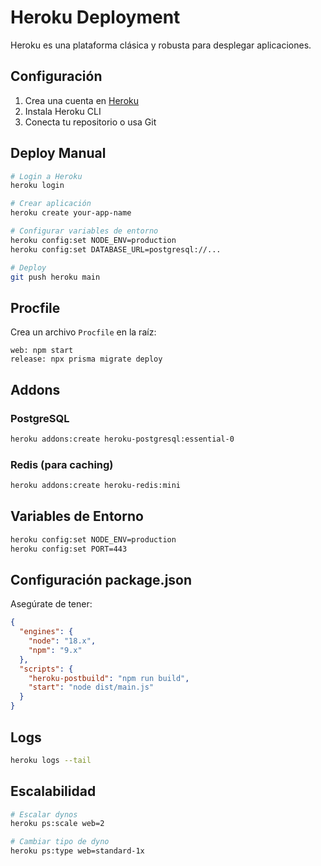 # Heroku Deployment

Heroku es una plataforma clásica y robusta para desplegar aplicaciones.

## Configuración

1. Crea una cuenta en [Heroku](https://heroku.com)
2. Instala Heroku CLI
3. Conecta tu repositorio o usa Git

## Deploy Manual

```bash
# Login a Heroku
heroku login

# Crear aplicación
heroku create your-app-name

# Configurar variables de entorno
heroku config:set NODE_ENV=production
heroku config:set DATABASE_URL=postgresql://...

# Deploy
git push heroku main
```

## Procfile

Crea un archivo `Procfile` en la raíz:

```
web: npm start
release: npx prisma migrate deploy
```

## Addons

### PostgreSQL
```bash
heroku addons:create heroku-postgresql:essential-0
```

### Redis (para caching)
```bash
heroku addons:create heroku-redis:mini
```

## Variables de Entorno

```bash
heroku config:set NODE_ENV=production
heroku config:set PORT=443
```

## Configuración package.json

Asegúrate de tener:

```json
{
  "engines": {
    "node": "18.x",
    "npm": "9.x"
  },
  "scripts": {
    "heroku-postbuild": "npm run build",
    "start": "node dist/main.js"
  }
}
```

## Logs

```bash
heroku logs --tail
```

## Escalabilidad

```bash
# Escalar dynos
heroku ps:scale web=2

# Cambiar tipo de dyno
heroku ps:type web=standard-1x
```
